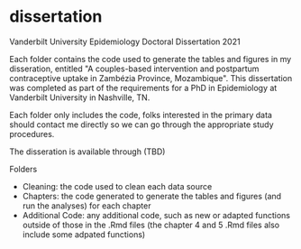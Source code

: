# dissertation
Vanderbilt University Epidemiology Doctoral Dissertation 2021

Each folder contains the code used to generate the tables and figures in my disseration, entitled "A couples-based intervention and postpartum contraceptive uptake in Zambézia Province, Mozambique". This dissertation was completed as part of the requirements for a PhD in Epidemiology at Vanderbilt University in Nashville, TN.

Each folder only includes the code, folks interested in the primary data should contact me directly so we can go through the appropriate study procedures.

The disseration is available through (TBD)

Folders
- Cleaning: the code used to clean each data source
- Chapters: the code generated to generate the tables and figures (and run the analyses) for each chapter
- Additional Code: any additional code, such as new or adapted functions outside of those in the .Rmd files (the chapter 4 and 5 .Rmd files also include some adpated functions)
